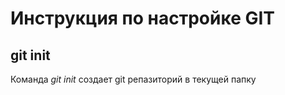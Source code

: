 # Инструкция по настройке GIT

## git init 

Команда *git init* создает git репазиторий в текущей папку